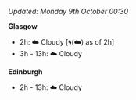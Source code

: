 *Updated: Monday 9th October 00:30*

**Glasgow**

* 2h: :cloud: Cloudy [:cyclone:(:cloud:) as of 2h]
* 3h - 13h: :cloud: Cloudy

**Edinburgh**

* 2h - 13h: :cloud: Cloudy
